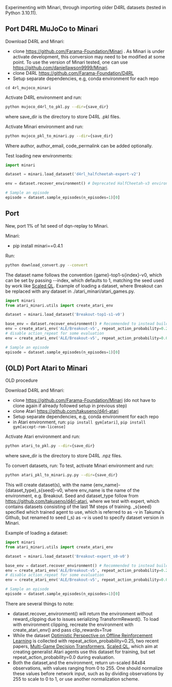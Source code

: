 Experimenting with Minari, through importing older D4RL datasets (tested in Python 3.10.11).

## Port D4RL MuJoCo to Minari

Download D4RL and Minari:
 - clone https://github.com/Farama-Foundation/Minari . As Minari is under activate development, this conversion may need to be modified at some point. To use the version of Minari tested, one can use https://github.com/daniellawson9999/Minari. 
 - clone D4RL https://github.com/Farama-Foundation/D4RL
 - Setup separate dependencies, e.g, conda environment for each repo

```
cd 4rl_mujoco_minari
```

Activate D4RL environment and run:
```bash
python mujoco_d4rl_to_pkl.py --dir={save_dir}
```
where save_dir is the directory to store D4RL .pkl files.


Activate Minari environment and run:
```bash
python mujoco_pkl_to_minari.py --dir={save_dir}
```
Where author, author_email, code_permalink can be added optionally.

<!-- python mujoco_pkl_to_minari.py  --author "Daniel Lawson" --author_email daniellawson9999@gmail.com -->


Test loading new environments:

```python
import minari

dataset = minari.load_dataset('d4rl_halfcheetah-expert-v2')

env = dataset.recover_environment() # Deprecated HalfCheetah-v3 environment

# Sample an episode
episode = dataset.sample_episodes(n_episodes=1)[0]
```

## Port 
New, port 1% of 1st seed of dqn-replay to Minari.

Minari:
 - pip install minari==0.4.1

Run:
```bash
python download_convert.py --convert
```
The dataset name follows the convention {game}-top1-s{index}-v0, which can be set by passing --index, which defaults to 1, matching the seed used by work like [Scaled QL](https://arxiv.org/abs/2211.15144).
Example of loading a dataset, where Breakout can be replaced with any dataset in ./atari_minari/atari_games.py.

```python
import minari
from atari_minari.utils import create_atari_env

dataset = minari.load_dataset('Breakout-top1-s1-v0')

base_env = dataset.recover_environment() # Recommended to instead build env, as follows:
env = create_atari_env('ALE/Breakout-v5', repeat_action_probability=0.25, clip_rewards=False)
# disable action_repeat for some evaluation
env = create_atari_env('ALE/Breakout-v5', repeat_action_probability=0.0, clip_rewards=False)

# Sample an episode
episode = dataset.sample_episodes(n_episodes=1)[0]
```




## (OLD) Port Atari  to Minari
OLD procedure

Download D4RL and Minari:
 - clone https://github.com/Farama-Foundation/Minari (do not have to clone again if already followed setup in previous step)
 - clone Atari https://github.com/takuseno/d4rl-atari
 - Setup separate dependencies, e.g, conda environment for each repo
 - in Atari environment, run: `pip install gym[atari]`, `pip install gym[accept-rom-license]`


Activate Atari environment and run:
```bash
python atari_to_pkl.py --dir={save_dir}
```
where save_dir is the directory to store D4RL .npz files.


To convert datasets, run:
To test, activate Minari environment and run:
```bash
python atari_pkl_to_minari.py.py --dir={save_dir}
```
This will create dataset(s), with the name {env_name}-{dataset_type}_s{seed}-v0, where env_name is the name of the environment, e.g. Breakout. Seed and dataset_type follow from https://github.com/takuseno/d4rl-atari, where we test with expert, which contains datasets consisting of the last 1M steps of training. _s{seed} specified which trained agent to use, which is referred to as -v in Takuma's Github, but renamed to seed (_s) as -v is used to specify dataset version in Minari.

Example of loading a dataset:

```python
import minari
from atari_minari.utils import create_atari_env

dataset = minari.load_dataset('Breakout-expert_s0-v0')

base_env = dataset.recover_environment() # Recommended to instead build env, as follows:
env = create_atari_env('ALE/Breakout-v5', repeat_action_probability=0.25, clip_rewards=True)
# disable action_repeat for some evaluation
env = create_atari_env('ALE/Breakout-v5', repeat_action_probability=0.0, clip_rewards=True)

# Sample an episode
episode = dataset.sample_episodes(n_episodes=1)[0]
```

There are several things to note:
- dataset.recover_environment() will return the environment without reward_clipping due to issues serializing TransformReward(). To load with environment clipping, recreate the environment with create_atari_env() and pass clip_rewards=True
- While the dataset [Optimistic Perspective on Offline Reinforcement Learning](https://arxiv.org/pdf/1907.04543.pdf) is collected with repeat_action_probability=0.25, two recent papers, [Multi-Game Decision Transformers](https://arxiv.org/abs/2205.15241), [Scaled QL](https://arxiv.org/abs/2211.15144), which aim at creating generalist Atari agents use this dataset for training, but set repeat_action_probability=0.0 during evaluation.
- Both the dataset,and the environment, return un-scaled 84x84 observations, with values ranging from 0 to 255. One should normalize these values before network input, such as by dividing observations by 255 to scale to 0 to 1, or use another normalization scheme.


